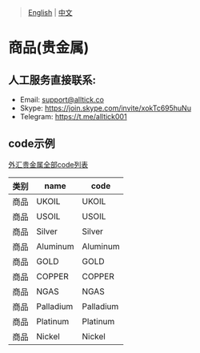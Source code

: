 > [English](./product_code_list_commodities_gold.md) | [中文](./product_code_list_commodities_gold_cn.md)

# 商品(贵金属)

## 人工服务直接联系:<br/>
- Email: support@alltick.co
- Skype: https://join.skype.com/invite/xokTc695huNu
- Telegram: https://t.me/alltick001

## code示例

[外汇贵金属全部code列表](https://docs.google.com/spreadsheets/d/1avkeR1heZSj6gXIkDeBt8X3nv4EzJetw4yFuKjSDYtA/edit?gid=665777415#gid=665777415)


| 类别 | name | code |
| --- | --- | --- |
| 商品 | UKOIL | UKOIL |
| 商品 | USOIL | USOIL |
| 商品 | Silver | Silver |
| 商品 | Aluminum | Aluminum |
| 商品 | GOLD | GOLD |
| 商品 | COPPER | COPPER |
| 商品 | NGAS | NGAS |
| 商品 | Palladium | Palladium |
| 商品 | Platinum | Platinum |
| 商品 | Nickel | Nickel |
